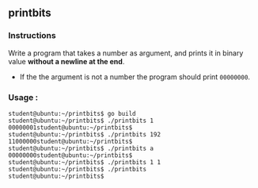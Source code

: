 ## printbits

### Instructions

Write a program that takes a number as argument, and prints it in binary value **without a newline at the end**.

- If the the argument is not a number the program should print `00000000`.

### Usage :

```console
student@ubuntu:~/printbits$ go build
student@ubuntu:~/printbits$ ./printbits 1
00000001student@ubuntu:~/printbits$
student@ubuntu:~/printbits$ ./printbits 192
11000000student@ubuntu:~/printbits$
student@ubuntu:~/printbits$ ./printbits a
00000000student@ubuntu:~/printbits$
student@ubuntu:~/printbits$ ./printbits 1 1
student@ubuntu:~/printbits$ ./printbits
student@ubuntu:~/printbits$
```
